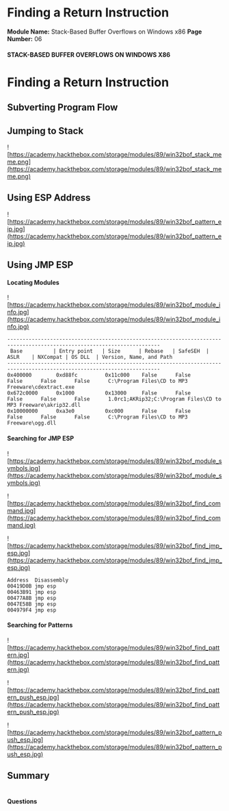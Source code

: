 <!--
 // Platform: Academy
// URL: https://academy.hackthebox.com/module/89/section/948
// Platform Version: V1
// Module ID: 89
// Module Name: Stack-Based Buffer Overflows on Windows x86
// Module Difficulty: Medium
// Section ID: 948
// Section Title: Finding a Return Instruction
// Page Title: Stack-Based Buffer Overflows on Windows x86
// Page Number: 06
-->

# Finding a Return Instruction

**Module Name:** Stack-Based Buffer Overflows on Windows x86 **Page Number:** 06

#### STACK-BASED BUFFER OVERFLOWS ON WINDOWS X86

# Finding a Return Instruction

## Subverting Program Flow

## Jumping to Stack

![https://academy.hackthebox.com/storage/modules/89/win32bof_stack_meme.png](https://academy.hackthebox.com/storage/modules/89/win32bof_stack_meme.png)

## Using ESP Address

![https://academy.hackthebox.com/storage/modules/89/win32bof_pattern_eip.jpg](https://academy.hackthebox.com/storage/modules/89/win32bof_pattern_eip.jpg)

## Using JMP ESP

#### Locating Modules

![https://academy.hackthebox.com/storage/modules/89/win32bof_module_info.jpg](https://academy.hackthebox.com/storage/modules/89/win32bof_module_info.jpg)

``` cmd-session
------------------------------------------------------------------------------------------------------------------------ 
 Base          | Entry point   | Size      | Rebase   | SafeSEH  | ASLR    | NXCompat | OS DLL  | Version, Name, and Path 
------------------------------------------------------------------------------------------------------------------------ 
0x400000        0xd88fc         0x11c000    False      False      False      False      False      C:\Program Files\CD to MP3 Freeware\cdextract.exe 
0x672c0000      0x1000          0x13000     False      False      False      False      False      1.0rc1;AKRip32;C:\Program Files\CD to MP3 Freeware\akrip32.dll 
0x10000000      0xa3e0          0xc000      False      False      False      False      False      C:\Program Files\CD to MP3 Freeware\ogg.dll
```

#### Searching for JMP ESP

![https://academy.hackthebox.com/storage/modules/89/win32bof_module_symbols.jpg](https://academy.hackthebox.com/storage/modules/89/win32bof_module_symbols.jpg)

![https://academy.hackthebox.com/storage/modules/89/win32bof_find_command.jpg](https://academy.hackthebox.com/storage/modules/89/win32bof_find_command.jpg)

![https://academy.hackthebox.com/storage/modules/89/win32bof_find_jmp_esp.jpg](https://academy.hackthebox.com/storage/modules/89/win32bof_find_jmp_esp.jpg)

``` cmd-shell
Address  Disassembly
00419D0B jmp esp
00463B91 jmp esp
00477A8B jmp esp
0047E58B jmp esp
004979F4 jmp esp
```

#### Searching for Patterns

![https://academy.hackthebox.com/storage/modules/89/win32bof_find_pattern.jpg](https://academy.hackthebox.com/storage/modules/89/win32bof_find_pattern.jpg)

![https://academy.hackthebox.com/storage/modules/89/win32bof_find_pattern_push_esp.jpg](https://academy.hackthebox.com/storage/modules/89/win32bof_find_pattern_push_esp.jpg)

![https://academy.hackthebox.com/storage/modules/89/win32bof_pattern_push_esp.jpg](https://academy.hackthebox.com/storage/modules/89/win32bof_pattern_push_esp.jpg)

## Summary

# 

# 

#### Questions

####